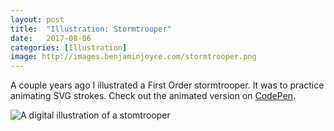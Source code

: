 ```yaml
---
layout: post
title:  "Illustration: Stormtrooper"
date:   2017-08-06
categories: [Illustration]
image: http://images.benjaminjoyce.com/stormtrooper.png
---
```

A couple years ago I illustrated a First Order stormtrooper. It was to practice animating SVG strokes. Check out the animated version on [CodePen](https://codepen.io/benjoyce/pen/zGaNvo).

![A digital illustration of a stomtrooper](http://images.benjaminjoyce.com/stormtrooper.png)
